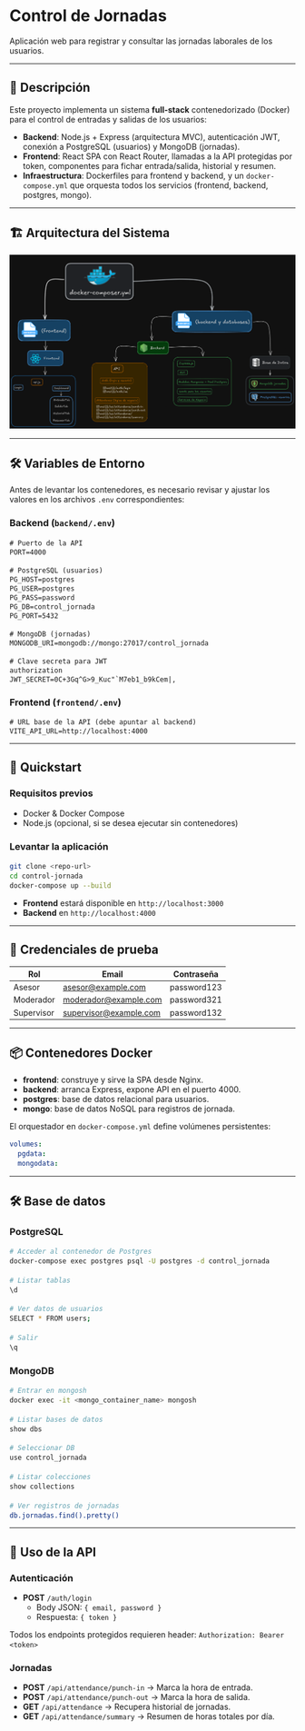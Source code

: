 # Control de Jornadas

Aplicación web para registrar y consultar las jornadas laborales de los usuarios.

---

## 📖 Descripción
Este proyecto implementa un sistema **full-stack** contenedorizado (Docker) para el control de entradas y salidas de los usuarios:

- **Backend**: Node.js + Express (arquitectura MVC), autenticación JWT, conexión a PostgreSQL (usuarios) y MongoDB (jornadas).
- **Frontend**: React SPA con React Router, llamadas a la API protegidas por token, componentes para fichar entrada/salida, historial y resumen.
- **Infraestructura**: Dockerfiles para frontend y backend, y un `docker-compose.yml` que orquesta todos los servicios (frontend, backend, postgres, mongo).

---

## 🏗️ Arquitectura del Sistema

![System design de la aplicación web Control de Jornadas](./frontend/src/assets/system-design-control-jornadas.png)

---

## 🛠️ Variables de Entorno

Antes de levantar los contenedores, es necesario revisar y ajustar los valores en los archivos `.env` correspondientes:

### Backend (`backend/.env`)
```dotenv
# Puerto de la API
PORT=4000

# PostgreSQL (usuarios)
PG_HOST=postgres
PG_USER=postgres
PG_PASS=password
PG_DB=control_jornada
PG_PORT=5432

# MongoDB (jornadas)
MONGODB_URI=mongodb://mongo:27017/control_jornada

# Clave secreta para JWT
authorization
JWT_SECRET=0C+3Gq^G>9_Kuc"`M7eb1_b9kCem|,
```

### Frontend (`frontend/.env`)
```dotenv
# URL base de la API (debe apuntar al backend)
VITE_API_URL=http://localhost:4000
```

---

## 🚀 Quickstart

### Requisitos previos
- Docker & Docker Compose
- Node.js (opcional, si se desea ejecutar sin contenedores)

### Levantar la aplicación
```bash
git clone <repo-url>
cd control-jornada
docker-compose up --build
```

- **Frontend** estará disponible en `http://localhost:3000`
- **Backend** en `http://localhost:4000`

---

## 🔐 Credenciales de prueba
| Rol        | Email                 | Contraseña        |
|------------|-----------------------|-------------------|
| Asesor     | asesor@example.com    | password123       |
| Moderador  | moderador@example.com | password321       |
| Supervisor | supervisor@example.com| password132       |

---

## 📦 Contenedores Docker

- **frontend**: construye y sirve la SPA desde Nginx.
- **backend**: arranca Express, expone API en el puerto 4000.
- **postgres**: base de datos relacional para usuarios.
- **mongo**: base de datos NoSQL para registros de jornada.

El orquestador en `docker-compose.yml` define volúmenes persistentes:
```yaml
volumes:
  pgdata:
  mongodata:
```

---

## 🛠️ Base de datos

### PostgreSQL
```bash
# Acceder al contenedor de Postgres
docker-compose exec postgres psql -U postgres -d control_jornada

# Listar tablas
\d

# Ver datos de usuarios
SELECT * FROM users;

# Salir
\q
```

### MongoDB
```bash
# Entrar en mongosh
docker exec -it <mongo_container_name> mongosh

# Listar bases de datos
show dbs

# Seleccionar DB
use control_jornada

# Listar colecciones
show collections

# Ver registros de jornadas
db.jornadas.find().pretty()
```

---

## 📝 Uso de la API

### Autenticación
- **POST** `/auth/login`  
  - Body JSON: `{ email, password }`  
  - Respuesta: `{ token }`

Todos los endpoints protegidos requieren header: `Authorization: Bearer <token>`

### Jornadas
- **POST** `/api/attendance/punch-in` → Marca la hora de entrada.  
- **POST** `/api/attendance/punch-out` → Marca la hora de salida.  
- **GET**  `/api/attendance` → Recupera historial de jornadas.  
- **GET**  `/api/attendance/summary` → Resumen de horas totales por día.
